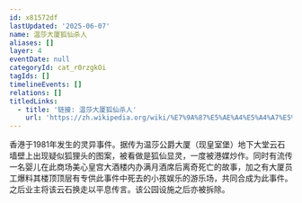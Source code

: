 ```yaml
---
id: x81572df
lastUpdated: '2025-06-07'
name: 温莎大厦狐仙杀人
aliases: []
layer: 4
eventDate: null
categoryId: cat_r0rzgkOi
tagIds: []
timelineEvents: []
relations: []
titledLinks:
  - title: '链接: 温莎大厦狐仙杀人'
    url: 'https://zh.wikipedia.org/wiki/%E7%9A%87%E5%AE%A4%E5%A4%A7%E5%BB%88'
---
```

香港于1981年发生的灵异事件。据传为温莎公爵大厦（现皇室堡）地下大堂云石墙壁上出现疑似狐狸头的图案，被看做是狐仙显灵，一度被港媒炒作。同时有流传一名婴儿在此商场美心皇宫大酒楼内办满月酒席后离奇死亡的故事，加之有大厦员工爆料其楼顶顶层有专供此事件中死去的小孩娱乐的游乐场，共同合成为此事件。之后业主将该云石换走以平息传言。该公园设施之后亦被拆除。
